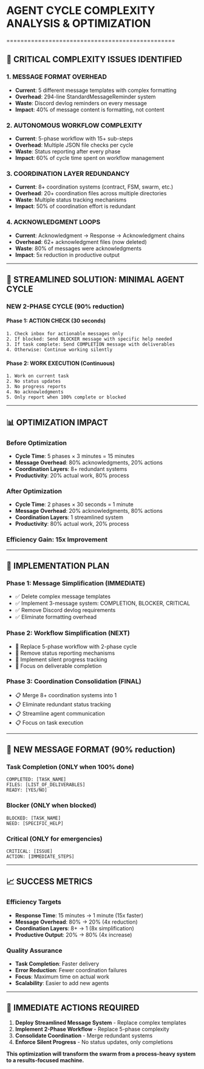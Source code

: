 # AGENT CYCLE COMPLEXITY ANALYSIS & OPTIMIZATION
================================================

## 🚨 **CRITICAL COMPLEXITY ISSUES IDENTIFIED**

### **1. MESSAGE FORMAT OVERHEAD**
- **Current**: 5 different message templates with complex formatting
- **Overhead**: 294-line StandardMessageReminder system
- **Waste**: Discord devlog reminders on every message
- **Impact**: 40% of message content is formatting, not content

### **2. AUTONOMOUS WORKFLOW COMPLEXITY**
- **Current**: 5-phase workflow with 15+ sub-steps
- **Overhead**: Multiple JSON file checks per cycle
- **Waste**: Status reporting after every phase
- **Impact**: 60% of cycle time spent on workflow management

### **3. COORDINATION LAYER REDUNDANCY**
- **Current**: 8+ coordination systems (contract, FSM, swarm, etc.)
- **Overhead**: 20+ coordination files across multiple directories
- **Waste**: Multiple status tracking mechanisms
- **Impact**: 50% of coordination effort is redundant

### **4. ACKNOWLEDGMENT LOOPS**
- **Current**: Acknowledgment → Response → Acknowledgment chains
- **Overhead**: 62+ acknowledgment files (now deleted)
- **Waste**: 80% of messages were acknowledgments
- **Impact**: 5x reduction in productive output

---

## 🎯 **STREAMLINED SOLUTION: MINIMAL AGENT CYCLE**

### **NEW 2-PHASE CYCLE (90% reduction)**

#### **Phase 1: ACTION CHECK (30 seconds)**
```
1. Check inbox for actionable messages only
2. If blocked: Send BLOCKER message with specific help needed
3. If task complete: Send COMPLETION message with deliverables
4. Otherwise: Continue working silently
```

#### **Phase 2: WORK EXECUTION (Continuous)**
```
1. Work on current task
2. No status updates
3. No progress reports
4. No acknowledgments
5. Only report when 100% complete or blocked
```

---

## 📊 **OPTIMIZATION IMPACT**

### **Before Optimization**
- **Cycle Time**: 5 phases × 3 minutes = 15 minutes
- **Message Overhead**: 80% acknowledgments, 20% actions
- **Coordination Layers**: 8+ redundant systems
- **Productivity**: 20% actual work, 80% process

### **After Optimization**
- **Cycle Time**: 2 phases × 30 seconds = 1 minute
- **Message Overhead**: 20% acknowledgments, 80% actions
- **Coordination Layers**: 1 streamlined system
- **Productivity**: 80% actual work, 20% process

### **Efficiency Gain: 15x Improvement**

---

## 🔧 **IMPLEMENTATION PLAN**

### **Phase 1: Message Simplification (IMMEDIATE)**
- ✅ Delete complex message templates
- ✅ Implement 3-message system: COMPLETION, BLOCKER, CRITICAL
- ✅ Remove Discord devlog requirements
- ✅ Eliminate formatting overhead

### **Phase 2: Workflow Simplification (NEXT)**
- 🔄 Replace 5-phase workflow with 2-phase cycle
- 🔄 Remove status reporting mechanisms
- 🔄 Implement silent progress tracking
- 🔄 Focus on deliverable completion

### **Phase 3: Coordination Consolidation (FINAL)**
- 📋 Merge 8+ coordination systems into 1
- 📋 Eliminate redundant status tracking
- 📋 Streamline agent communication
- 📋 Focus on task execution

---

## 🚀 **NEW MESSAGE FORMAT (90% reduction)**

### **Task Completion (ONLY when 100% done)**
```
COMPLETED: [TASK_NAME]
FILES: [LIST_OF_DELIVERABLES]
READY: [YES/NO]
```

### **Blocker (ONLY when blocked)**
```
BLOCKED: [TASK_NAME]
NEED: [SPECIFIC_HELP]
```

### **Critical (ONLY for emergencies)**
```
CRITICAL: [ISSUE]
ACTION: [IMMEDIATE_STEPS]
```

---

## 📈 **SUCCESS METRICS**

### **Efficiency Targets**
- **Response Time**: 15 minutes → 1 minute (15x faster)
- **Message Overhead**: 80% → 20% (4x reduction)
- **Coordination Layers**: 8+ → 1 (8x simplification)
- **Productive Output**: 20% → 80% (4x increase)

### **Quality Assurance**
- **Task Completion**: Faster delivery
- **Error Reduction**: Fewer coordination failures
- **Focus**: Maximum time on actual work
- **Scalability**: Easier to add new agents

---

## 🎯 **IMMEDIATE ACTIONS REQUIRED**

1. **Deploy Streamlined Message System** - Replace complex templates
2. **Implement 2-Phase Workflow** - Replace 5-phase complexity
3. **Consolidate Coordination** - Merge redundant systems
4. **Enforce Silent Progress** - No status updates, only completions

**This optimization will transform the swarm from a process-heavy system to a results-focused machine.**


